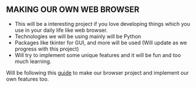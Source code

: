 ## MAKING OUR OWN WEB BROWSER
* This will be a interesting project if you love developing things which you use in your daily life like web browser.
* Technologies we will be using mainly will be Python
* Packages like tkinter for GUI, and more will be used (Will update as we progress with this project)
* Will try to implement some unique features and it will be fun and too much learning.


Will be following this [guide](https://browser.engineering/) to make our browser project and implement our own features too.

